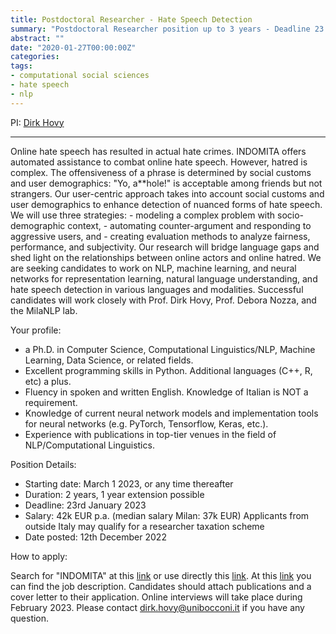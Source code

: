 ```yaml
---
title: Postdoctoral Researcher - Hate Speech Detection
summary: "Postdoctoral Researcher position up to 3 years - Deadline 23 Jan 2023"
abstract: ""
date: "2020-01-27T00:00:00Z"
categories:
tags:
- computational social sciences
- hate speech
- nlp
---
```

PI: [Dirk Hovy](https://milanlproc.github.io/authors/1_dirk_hovy/)

---

Online hate speech has resulted in actual hate crimes. INDOMITA offers automated assistance to combat online hate speech. However, hatred is complex. The offensiveness of a phrase is determined by social customs and user demographics: "Yo, a**hole!" is acceptable among friends but not strangers. Our user-centric approach takes into account social customs and user demographics to enhance detection of nuanced forms of hate speech. We will use three strategies: - modeling a complex problem with socio-demographic context, - automating counter-argument and responding to aggressive users, and - creating evaluation methods to analyze fairness, performance, and subjectivity. Our research will bridge language gaps and shed light on the relationships between online actors and online hatred. We are seeking candidates to work on NLP, machine learning, and neural networks for representation learning, natural language understanding, and hate speech detection in various languages and modalities. Successful candidates will work closely with Prof. Dirk Hovy, Prof. Debora Nozza, and the MilaNLP lab.

Your profile:

- a Ph.D. in Computer Science, Computational Linguistics/NLP, Machine Learning, Data Science, or related fields.
- Excellent programming skills in Python. Additional languages (C++, R, etc) a plus.
- Fluency in spoken and written English. Knowledge of Italian is NOT a requirement.
- Knowledge of current neural network models and implementation tools for neural networks (e.g. PyTorch, Tensorflow, Keras, etc.).
- Experience with publications in top-tier venues in the field of NLP/Computational Linguistics.

Position Details:

- Starting date: March 1 2023, or any time thereafter
- Duration: 2 years, 1 year extension possible
- Deadline: 23rd January 2023
- Salary: 42k EUR p.a. (median salary Milan: 37k EUR) Applicants from outside Italy may qualify for a researcher taxation scheme
- Date posted: 12th December 2022

How to apply:

Search for "INDOMITA" at this [link](https://jobmarket.unibocconi.eu/?type=a&urlBack=/wps/wcm/connect/Bocconi/SitoPubblico_IT/Albero+di+navigazione/Home/docenti+e+ricerca/docenti/Reclutamento+docenti/Concorsi/Assegni+di+Ricerca/) or use directly this [link](https://jobmarket.unibocconi.eu/application.php?f=MzRjYTI3MDc5MGFlMzQ1NmI3NTJiNzIxNzhkNTQ2YWVeMjU1). At this [link](https://jobmarket.unibocconi.eu/include/dwload.php?a=NjY5XmM0YTkwM2I1ZjRkNTFmNzk0ODljYjJiZDRlZDkyZjA3Xi9kMC9hcGFjaGUvam9ibWFya2V0LnVuaWJvY2NvbmkuZXUvZGF0YS91cGxvYWQvQklEL3Nlc3Npb25fMjU1LTIwMjIxMTIzXmpta19zZXNfZmlsZV5qbWZfXmptZl9maWxlXjkyOQ==) you can find the job description. Candidates should attach publications and a cover letter to their application. Online interviews will take place during February 2023. Please contact <dirk.hovy@unibocconi.it> if you have any question.
